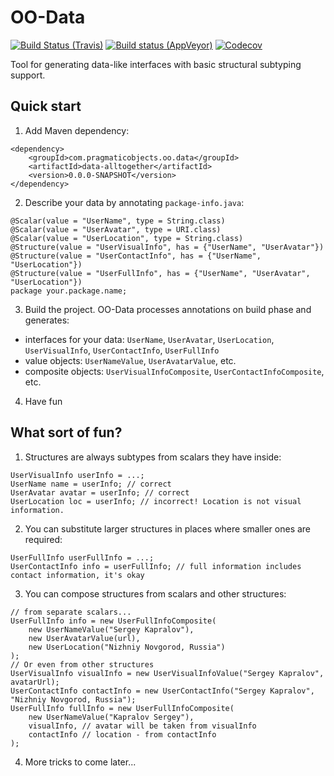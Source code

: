 # OO-Data

[![Build Status (Travis)](https://img.shields.io/travis/pragmatic-objects/oo-data/master.svg)](https://travis-ci.org/pragmatic-objects/oo-data)
[![Build status (AppVeyor)](https://ci.appveyor.com/api/projects/status/6vv95ed3t1km960l?svg=true)](https://ci.appveyor.com/project/skapral/oo-data)
[![Codecov](https://codecov.io/gh/pragmatic-objects/oo-data/branch/master/graph/badge.svg)](https://codecov.io/gh/pragmatic-objects/oo-data)

Tool for generating data-like interfaces with basic structural subtyping support.

## Quick start

1. Add Maven dependency:

```
<dependency>
    <groupId>com.pragmaticobjects.oo.data</groupId>
    <artifactId>data-alltogether</artifactId>
    <version>0.0.0-SNAPSHOT</version>
</dependency>
```

2. Describe your data by annotating `package-info.java`:

```
@Scalar(value = "UserName", type = String.class)
@Scalar(value = "UserAvatar", type = URI.class)
@Scalar(value = "UserLocation", type = String.class)
@Structure(value = "UserVisualInfo", has = {"UserName", "UserAvatar"})
@Structure(value = "UserContactInfo", has = {"UserName", "UserLocation"})
@Structure(value = "UserFullInfo", has = {"UserName", "UserAvatar", "UserLocation"})
package your.package.name;
```

3. Build the project. OO-Data processes annotations on build phase and generates:
- interfaces for your data: `UserName`, `UserAvatar`, `UserLocation`, `UserVisualInfo`, `UserContactInfo`, `UserFullInfo`
- value objects: `UserNameValue`, `UserAvatarValue`, etc.
- composite objects: `UserVisualInfoComposite`, `UserContactInfoComposite`, etc.

4. Have fun

## What sort of fun?

1. Structures are always subtypes from scalars they have inside:

```
UserVisualInfo userInfo = ...;
UserName name = userInfo; // correct
UserAvatar avatar = userInfo; // correct
UserLocation loc = userInfo; // incorrect! Location is not visual information.
```

2. You can substitute larger structures in places where smaller ones are required:

```
UserFullInfo userFullInfo = ...;
UserContactInfo info = userFullInfo; // full information includes contact information, it's okay
```

3. You can compose structures from scalars and other structures:

```
// from separate scalars...
UserFullInfo info = new UserFullInfoComposite(
    new UserNameValue("Sergey Kapralov"),
    new UserAvatarValue(url),
    new UserLocation("Nizhniy Novgorod, Russia")
);
// Or even from other structures
UserVisualInfo visualInfo = new UserVisualInfoValue("Sergey Kapralov", avatarUrl);
UserContactInfo contactInfo = new UserContactInfo("Sergey Kapralov", "Nizhniy Novgorod, Russia");
UserFullInfo fullInfo = new UserFullInfoComposite(
    new UserNameValue("Kapralov Sergey"),
    visualInfo, // avatar will be taken from visualInfo
    contactInfo // location - from contactInfo
);
```

4. More tricks to come later...

